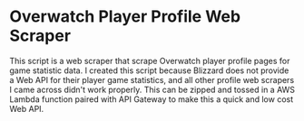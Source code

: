 # Overwatch Player Profile Web Scraper

This script is a web scraper that scrape Overwatch player profile pages for game statistic data. I created this script because Blizzard does not provide a Web API for their player game statistics, and all other profile web scrapers I came across didn't work properly. This can be zipped and tossed in a AWS Lambda function paired with API Gateway to make this a quick and low cost Web API.
